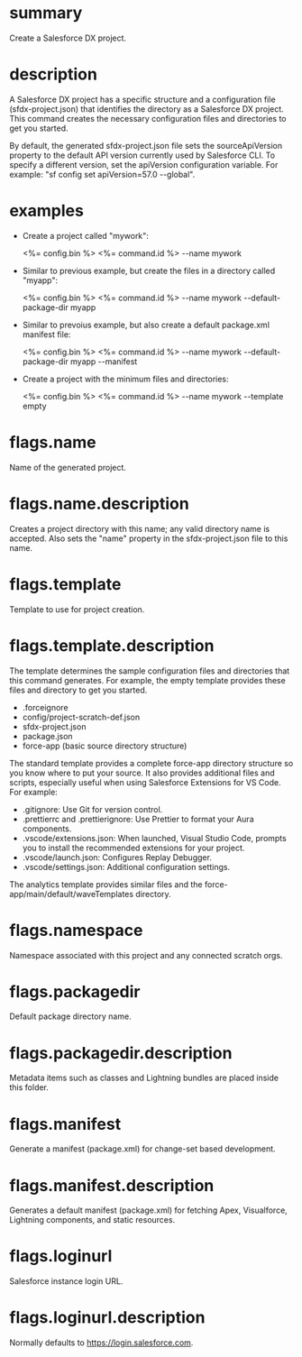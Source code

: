 # summary

Create a Salesforce DX project.

# description

A Salesforce DX project has a specific structure and a configuration file (sfdx-project.json) that identifies the directory as a Salesforce DX project. This command creates the necessary configuration files and directories to get you started.

By default, the generated sfdx-project.json file sets the sourceApiVersion property to the default API version currently used by Salesforce CLI. To specify a different version, set the apiVersion configuration variable. For example: "sf config set apiVersion=57.0 --global".

# examples

- Create a project called "mywork":

  <%= config.bin %> <%= command.id %> --name mywork

- Similar to previous example, but create the files in a directory called "myapp":

  <%= config.bin %> <%= command.id %> --name mywork --default-package-dir myapp

- Similar to prevoius example, but also create a default package.xml manifest file:

  <%= config.bin %> <%= command.id %> --name mywork --default-package-dir myapp --manifest

- Create a project with the minimum files and directories:

  <%= config.bin %> <%= command.id %> --name mywork --template empty

# flags.name

Name of the generated project.

# flags.name.description

Creates a project directory with this name; any valid directory name is accepted. Also sets the "name" property in the sfdx-project.json file to this name.

# flags.template

Template to use for project creation.

# flags.template.description

The template determines the sample configuration files and directories that this command generates. For example, the empty template provides these files and directory to get you started.

- .forceignore
- config/project-scratch-def.json
- sfdx-project.json
- package.json
- force-app (basic source directory structure)

The standard template provides a complete force-app directory structure so you know where to put your source. It also provides additional files and scripts, especially useful when using Salesforce Extensions for VS Code. For example:

- .gitignore: Use Git for version control.
- .prettierrc and .prettierignore: Use Prettier to format your Aura components.
- .vscode/extensions.json: When launched, Visual Studio Code, prompts you to install the recommended extensions for your project.
- .vscode/launch.json: Configures Replay Debugger.
- .vscode/settings.json: Additional configuration settings.

The analytics template provides similar files and the force-app/main/default/waveTemplates directory.

# flags.namespace

Namespace associated with this project and any connected scratch orgs.

# flags.packagedir

Default package directory name.

# flags.packagedir.description

Metadata items such as classes and Lightning bundles are placed inside this folder.

# flags.manifest

Generate a manifest (package.xml) for change-set based development.

# flags.manifest.description

Generates a default manifest (package.xml) for fetching Apex, Visualforce, Lightning components, and static resources.

# flags.loginurl

Salesforce instance login URL.

# flags.loginurl.description

Normally defaults to https://login.salesforce.com.
